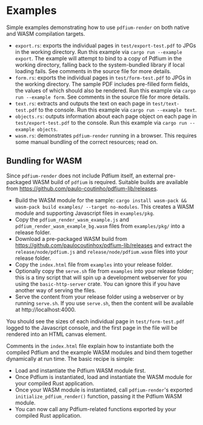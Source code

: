 # Examples

Simple examples demonstrating how to use `pdfium-render` on both native and WASM compilation targets.

* `export.rs`: exports the individual pages in `test/export-test.pdf` to JPGs in the working directory. Run this example via `cargo run --example export`. The example will attempt to bind to a copy of Pdfium in the working directory, falling back to the system-bundled library if local loading fails. See comments in the source file for more details.
* `form.rs`: exports the individual pages in `test/form-test.pdf` to JPGs in the working directory. The sample PDF includes pre-filled form fields, the values of which should also be rendered. Run this example via `cargo run --example form`. See comments in the source file for more details.
* `text.rs`: extracts and outputs the text on each page in `test/text-test.pdf` to the console. Run this example via `cargo run --example text`.
* `objects.rs`: outputs information about each page object on each page in `test/export-test.pdf` to the console. Run this example via `cargo run --example objects`.
* `wasm.rs`: demonstrates `pdfium-render` running in a browser. This requires some manual bundling of the correct resources; read on.

## Bundling for WASM

Since `pdfium-render` does not include Pdfium itself, an external pre-packaged WASM build of `pdfium` is required. Suitable builds are available from https://github.com/paulo-coutinho/pdfium-lib/releases.

* Build the WASM module for the sample: `cargo install wasm-pack && wasm-pack build examples/ --target no-modules`. This creates a WASM module and supporting Javascript files in `examples/pkg`.
* Copy the `pdfium_render_wasm_example.js` and `pdfium_render_wasm_example_bg.wasm` files from `examples/pkg/` into a release folder.
* Download a pre-packaged WASM build from https://github.com/paulocoutinhox/pdfium-lib/releases and extract the `release/node/pdfium.js` and `release/node/pdfium.wasm` files into your release folder.
* Copy the `index.html` file from `examples` into your release folder.
* Optionally copy the `serve.sh` file from `examples` into your release folder; this is a tiny script that will spin up a development webserver for you using the `basic-http-server` crate. You can ignore this if you have another way of serving the files.
* Serve the content from your release folder using a webserver or by running `serve.sh`. If you use `serve.sh`, then the content will be available at http://localhost:4000.

You should see the sizes of each individual page in `test/form-test.pdf` logged to the Javascript console, and the first page in the file will be rendered into an HTML canvas element.

Comments in the `index.html` file explain how to instantiate both the compiled Pdfium and the example
WASM modules and bind them together dynamically at run time. The basic recipe is simple:

* Load and instantiate the Pdfium WASM module first.
* Once Pdfium is instantiated, load and instantiate the WASM module for your compiled Rust application.
* Once your WASM module is instantiated, call `pdfium-render`'s exported `initialize_pdfium_render()` function, passing it the Pdfium WASM module.
* You can now call any Pdfium-related functions exported by your compiled Rust application.
